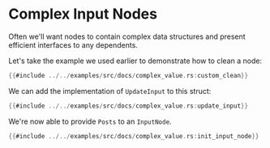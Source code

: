 # Complex Input Nodes

Often we'll want nodes to contain complex data structures and present efficient interfaces to any dependents.

Let's take the example we used earlier to demonstrate how to clean a node:

```rust
{{#include ../../examples/src/docs/complex_value.rs:custom_clean}}
```

We can add the implementation of `UpdateInput` to this struct:

```rust
{{#include ../../examples/src/docs/complex_value.rs:update_input}}
```

We're now able to provide `Posts` to an `InputNode`.

```rust
{{#include ../../examples/src/docs/complex_value.rs:init_input_node}}
```

